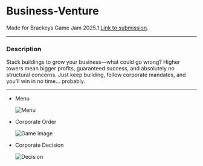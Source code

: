 # Business-Venture
Made for Brackeys Game Jam 2025.1 [Link to submission](https://itch.io/jam/brackeys-13/rate/3343490).

---
### Description

Stack buildings to grow your business—what could go wrong? Higher towers mean bigger profits, guaranteed success, and absolutely no structural concerns. Just keep building, follow corporate mandates, and you’ll win in no time… probably.

---

- Menu

  ![Menu](https://github.com/user-attachments/assets/6a7a32e4-288e-460d-8bd5-0b34e8e8e0ba)

- Corporate Order

  ![Game image](https://github.com/user-attachments/assets/ea61aea0-9a6a-4bab-805e-a6b7010609fb)

- Corporate Decision

  ![Decision](https://github.com/user-attachments/assets/200eda33-c37f-4cd7-b9cb-d8a965ba94f2)

